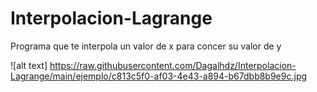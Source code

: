 # Interpolacion-Lagrange

Programa que te interpola un valor de x para concer su valor de y

![alt text] https://raw.githubusercontent.com/Dagalhdz/Interpolacion-Lagrange/main/ejemplo/c813c5f0-af03-4e43-a894-b67dbb8b9e9c.jpg
